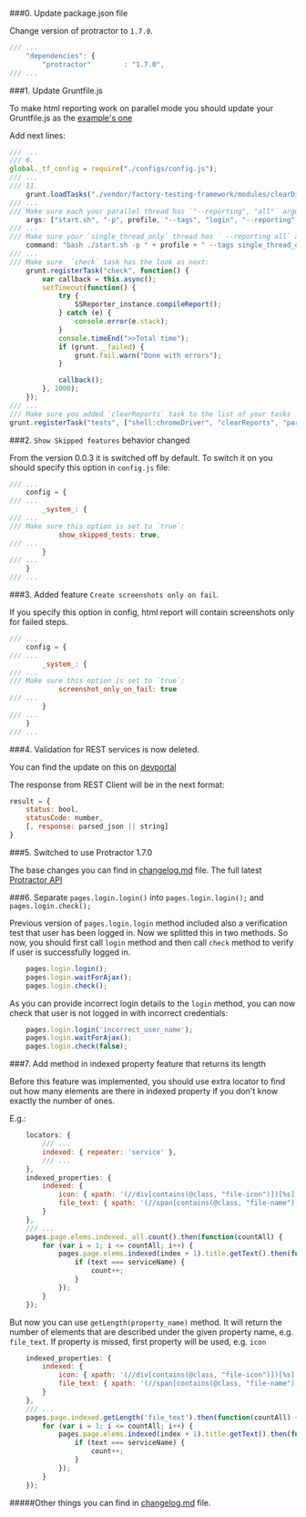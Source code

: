 ###0. Update package.json file

Change version of protractor to `1.7.0`.

```js
/// ...
    "dependencies": { 
        "protractor"        : "1.7.0",
/// ...
```

###1. Update Gruntfile.js

To make html reporting work on parallel mode you should update your 
Gruntfile.js as the [example's one](https://github.com/wmgdsp/factory-testing-framework/blob/master/login_test/Gruntfile.js)

Add next lines:

```js
/// ...
/// 6. 
global._tf_config = require("./configs/config.js");
/// ...
/// 11.
    grunt.loadTasks("./vendor/factory-testing-framework/modules/clearDir");
/// ...
/// Make sure each your parallel thread has `"--reporting", "all"` arguments
    args: ["start.sh", "-p", profile, "--tags", "login", "--reporting", "all"]
/// ...
/// Make sure your `single_thread_only` thread has ` --reporting all` at the end
    command: "bash ./start.sh -p " + profile + " --tags single_thread_only --reporting all",
/// ...
/// Make sure  `check` task has the look as next:
    grunt.registerTask("check", function() {
        var callback = this.async();
        setTimeout(function() {
            try {
                SSReporter_instance.compileReport();
            } catch (e) {
                console.error(e.stack);
            }
            console.timeEnd(">>Total time");
            if (grunt.__failed) {
                grunt.fail.warn("Done with errors");
            }

            callback();
        }, 1000);
    });
/// ...
/// Make sure you added `clearReports` task to the list of your tasks
grunt.registerTask("tests", ["shell:chromeDriver", "clearReports", "parallel", "shell:singleTask", "check"]);
```

###2. `Show Skipped features`  behavior changed

From the version 0.0.3 it is switched off by default. To switch it on you should 
specify this option in `config.js` file:

```js
/// ...
    config = {
/// ...
        _system_: {
/// ...
/// Make sure this option is set to `true`:
            show_skipped_tests: true,
/// ...
        }
/// ...
    }
/// ...
```

###3. Added feature `Create screenshots only on fail`.

If you specify this option in config, html report will contain screenshots only 
for failed steps.

```js
/// ...
    config = {
/// ...
        _system_: {
/// ...
/// Make sure this option is set to `true`:
            screenshot_only_on_fail: true
/// ...
        }
/// ...
    }
/// ...
```

###4. Validation for REST services is now deleted.

You can find the update on this on [devportal](http://devportal.devportal-ci.dspdev.wmg.com/docs/reliability/js_testing_framework/rest_services)

The response from REST Client will be in the next format:

```js
result = {
    status: bool,
    statusCode: number,
    [, response: parsed_json || string]
}
```

###5. Switched to use Protractor 1.7.0

The base changes you can find in [changelog.md](changelog.md) file. 
The full latest [Protractor API](http://angular.github.io/protractor/#/api)

###6. Separate `pages.login.login()` into `pages.login.login();` and `pages.login.check();`

Previous version of `pages.login.login` method included also a verification test that user 
has been logged in. Now we splitted this in two methods.
So now, you should first call `login` method and then call `check` method to verify
if user is successfully logged in.

```js
    pages.login.login();
    pages.login.waitForAjax();
    pages.login.check();
```

As you can provide incorrect login details to the `login` method, you can now check
that user is not logged in with incorrect credentials:

```js
	pages.login.login('incorrect_user_name');
    pages.login.waitForAjax();
    pages.login.check(false);
```

###7. Add method in indexed property feature that returns its length

Before this feature was implemented, you should use extra locator to find out 
how many elements are there in indexed property if you don't know exactly the 
number of ones.

E.g.:

```js
    locators: {
        /// ...
        indexed: { repeater: 'service' },
        /// ...
    },
    indexed_properties: {
        indexed: {
            icon: { xpath: '(//div[contains(@class, "file-icon")])[%s]'},
            file_text: { xpath: '(//span[contains(@class, "file-name")])[%s]'}
        }
    },
    /// ...
    pages.page.elems.indexed._all.count().then(function(countAll) {
        for (var i = 1; i <= countAll; i++) {
            pages.page.elems.indexed(index + 1).title.getText().then(function(text) {
                if (text === serviceName) {
                    count++;
                }
            });
        }
    });
```

But now you can use `getLength(property_name)` method. 
It will return the number of elements that are described under the given property name, e.g. `file_text`.
If property is missed, first property will be used, e.g. `icon`

```js
    indexed_properties: {
        indexed: {
            icon: { xpath: '(//div[contains(@class, "file-icon")])[%s]'},
            file_text: { xpath: '(//span[contains(@class, "file-name")])[%s]'}
        }
    },
    /// ...
    pages.page.indexed.getLength('file_text').then(function(countAll) {
        for (var i = 1; i <= countAll; i++) {
            pages.page.elems.indexed(index + 1).title.getText().then(function(text) {
                if (text === serviceName) {
                    count++;
                }
            });
        }
    });
```

#####Other things you can find in [changelog.md](changelog.md) file. 
